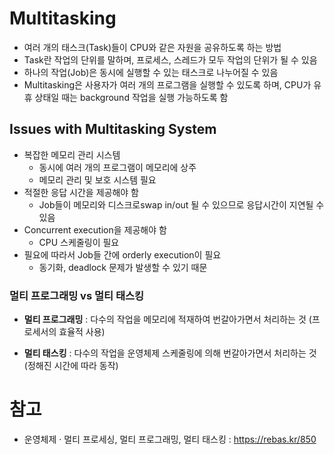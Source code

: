 # Multitasking

- 여러 개의 태스크(Task)들이 CPU와 같은 자원을 공유하도록 하는 방법
- Task란 작업의 단위를 말하며, 프로세스, 스레드가 모두 작업의 단위가 될 수 있음
- 하나의 작업(Job)은 동시에 실행할 수 있는 태스크로 나누어질 수 있음
- Multitasking은 사용자가 여러 개의 프로그램을 실행할 수 있도록 하며, CPU가 유휴 상태일 때는 background 작업을 실행 가능하도록 함

## Issues with Multitasking System

- 복잡한 메모리 관리 시스템
  - 동시에 여러 개의 프로그램이 메모리에 상주
  - 메모리 관리 및 보호 시스템 필요
- 적절한 응답 시간을 제공해야 함
  - Job들이 메모리와 디스크로swap in/out 될 수 있으므로 응답시간이 지연될 수 있음
- Concurrent execution을 제공해야 함
  - CPU 스케줄링이 필요
- 필요에 따라서 Job들 간에 orderly execution이 필요
  - 동기화, deadlock 문제가 발생할 수 있기 때문

### 멀티 프로그래밍 vs 멀티 태스킹

- **멀티 프로그래밍** : 다수의 작업을 메모리에 적재하여 번갈아가면서 처리하는 것 (프로세서의 효율적 사용)

- **멀티 태스킹** : 다수의 작업을 운영체제 스케줄링에 의해 번갈아가면서 처리하는 것 (정해진 시간에 따라 동작)

# 참고

- 운영체제 · 멀티 프로세싱, 멀티 프로그래밍, 멀티 태스킹 : https://rebas.kr/850